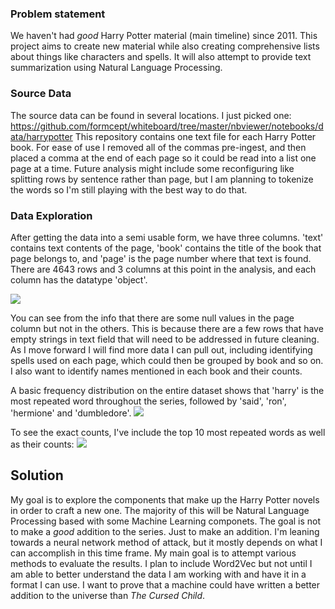 ### Problem statement
We haven't had *good* Harry Potter material (main timeline) since 2011. This project aims to create new material while also creating comprehensive lists about things like characters and spells. It will also attempt to provide text summarization using Natural Language Processing.

### Source Data
The source data can be found in several locations. I just picked one: https://github.com/formcept/whiteboard/tree/master/nbviewer/notebooks/data/harrypotter
This repository contains one text file for each Harry Potter book. For ease of use I removed all of the commas pre-ingest, and then placed a comma at the end of each page so it could be read into a list one page at a time. Future analysis might include some reconfiguring like splitting rows by sentence rather than page, but I am planning to tokenize the words so I'm still playing with the best way to do that. 

### Data Exploration
After getting the data into a semi usable form, we have three columns. 'text' contains text contents of the page, 'book' contains the title of the book that page belongs to, and 'page' is the page number where that text is found. There are 4643 rows and 3 columns at this point in the analysis, and each column has the datatype 'object'.

<img src='https://github.com/steinruck/data603-sp22/blob/project_progress/project/initial_info.png?raw=true'>

You can see from the info that there are some null values in the page column but not in the others. This is because there are a few rows that have empty strings in text field that will need to be addressed in future cleaning. As I move forward I will find more data I can pull out, including identifying spells used on each page, which could then be grouped by book and so on. I also want to identify names mentioned in each book and their counts. 

A basic frequency distribution on the entire dataset shows that 'harry' is the most repeated word throughout the series, followed by 'said', 'ron', 'hermione' and 'dumbledore'. 
<img src='https://github.com/steinruck/data603-sp22/blob/project_progress/project/initial_fdist.png?raw=true'>

To see the exact counts, I've include the top 10 most repeated words as well as their counts:
<img src='https://github.com/steinruck/data603-sp22/blob/project_progress/project/initial_top_words.png?raw=true'>

## Solution
My goal is to explore the components that make up the Harry Potter novels in order to craft a new one. The majority of this will be Natural Language Processing based with some Machine Learning componets. The goal is not to make a *good* addition to the series. Just to make an addition. I'm leaning towards a neural network method of attack, but it mostly depends on  what I can accomplish in this time frame. My main goal is to attempt various methods to evaluate the results. I plan to include Word2Vec but not until I am able to better understand the data I am working with and have it in a format I can use. I want to prove that a machine could have written a better addition to the universe than *The Cursed Child*.
